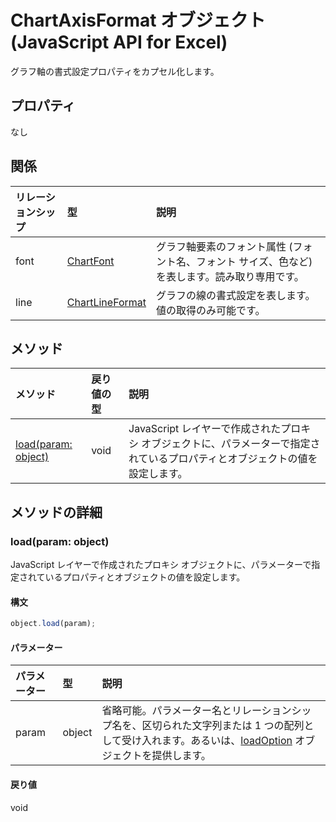 # <a name="chartaxisformat-object-(javascript-api-for-excel)"></a>ChartAxisFormat オブジェクト (JavaScript API for Excel)

グラフ軸の書式設定プロパティをカプセル化します。

## <a name="properties"></a>プロパティ

なし

## <a name="relationships"></a>関係
| リレーションシップ | 型   |説明|
|:---------------|:--------|:----------|
|font|[ChartFont](chartfont.md)|グラフ軸要素のフォント属性 (フォント名、フォント サイズ、色など) を表します。読み取り専用です。|
|line|[ChartLineFormat](chartlineformat.md)|グラフの線の書式設定を表します。値の取得のみ可能です。|

## <a name="methods"></a>メソッド

| メソッド           | 戻り値の型    |説明|
|:---------------|:--------|:----------|
|[load(param: object)](#loadparam-object)|void|JavaScript レイヤーで作成されたプロキシ オブジェクトに、パラメーターで指定されているプロパティとオブジェクトの値を設定します。|

## <a name="method-details"></a>メソッドの詳細


### <a name="load(param:-object)"></a>load(param: object)
JavaScript レイヤーで作成されたプロキシ オブジェクトに、パラメーターで指定されているプロパティとオブジェクトの値を設定します。

#### <a name="syntax"></a>構文
```js
object.load(param);
```

#### <a name="parameters"></a>パラメーター
| パラメーター    | 型   |説明|
|:---------------|:--------|:----------|
|param|object|省略可能。パラメーター名とリレーションシップ名を、区切られた文字列または 1 つの配列として受け入れます。あるいは、[loadOption](loadoption.md) オブジェクトを提供します。|

#### <a name="returns"></a>戻り値
void
